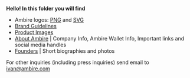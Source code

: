 **Hello!
In this folder you will find**
- Ambire logos: [PNG](https://github.com/AmbireTech/ambire-brand/tree/main/Media%20Kit/Logo%20%7C%20PNG) and [SVG](https://github.com/AmbireTech/ambire-brand/tree/main/Media%20Kit/Logo%20%7C%20SVG)
- [Brand Guidelines](https://github.com/AmbireTech/ambire-brand/blob/main/Media%20Kit/Ambire%20Brand%20Guidelines%20for%20Partners.pdf)
- [Product Images](https://github.com/AmbireTech/ambire-brand/tree/main/Media%20Kit/Product%20Images)
- [About Ambire](https://github.com/AmbireTech/ambire-brand/blob/main/Media%20Kit/About%20Ambire.md) | Company Info, Ambire Wallet Info, Important links and social media handles
- [Founders](https://github.com/AmbireTech/ambire-brand/tree/main/Media%20Kit/Founders) | Short biographies and photos


For other inquiries (including press inquiries) send email to ivan@ambire.com
